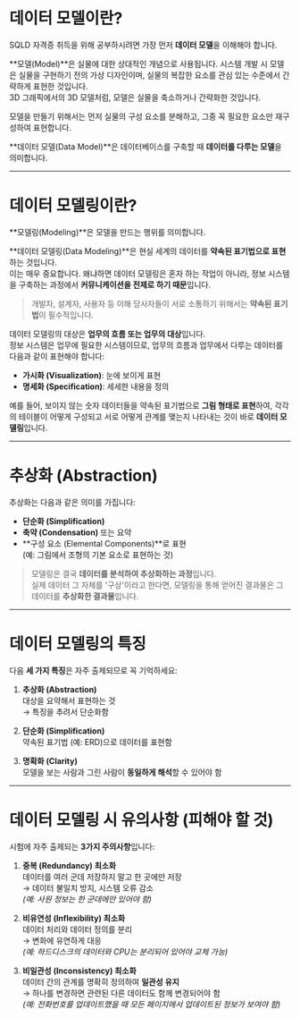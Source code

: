 # 데이터 모델이란?

SQLD 자격증 취득을 위해 공부하시려면 가장 먼저 **데이터 모델**을 이해해야 합니다.

**모델(Model)**은 실물에 대한 상대적인 개념으로 사용됩니다. 시스템 개발 시 모델은 실물을 구현하기 전의 가상 디자인이며, 실물의 복잡한 요소를 관심 있는 수준에서 간략하게 표현한 것입니다.  
3D 그래픽에서의 3D 모델처럼, 모델은 실물을 축소하거나 간략화한 것입니다.

모델을 만들기 위해서는 먼저 실물의 구성 요소를 분해하고, 그중 꼭 필요한 요소만 재구성하여 표현합니다.

**데이터 모델(Data Model)**은 데이터베이스를 구축할 때 **데이터를 다루는 모델**을 의미합니다.

---

# 데이터 모델링이란?

**모델링(Modeling)**은 모델을 만드는 행위를 의미합니다.

**데이터 모델링(Data Modeling)**은 현실 세계의 데이터를 **약속된 표기법으로 표현**하는 것입니다.  
이는 매우 중요합니다. 왜냐하면 데이터 모델링은 혼자 하는 작업이 아니라, 정보 시스템을 구축하는 과정에서 **커뮤니케이션을 전제로 하기 때문**입니다.

> 개발자, 설계자, 사용자 등 이해 당사자들이 서로 소통하기 위해서는 **약속된 표기법**이 필수적입니다.

데이터 모델링의 대상은 **업무의 흐름 또는 업무의 대상**입니다.  
정보 시스템은 업무에 필요한 시스템이므로, 업무의 흐름과 업무에서 다루는 데이터를 다음과 같이 표현해야 합니다:

- **가시화 (Visualization)**: 눈에 보이게 표현
- **명세화 (Specification)**: 세세한 내용을 정의

예를 들어, 보이지 않는 숫자 데이터들을 약속된 표기법으로 **그림 형태로 표현**하여, 각각의 테이블이 어떻게 구성되고 서로 어떻게 관계를 맺는지 나타내는 것이 바로 **데이터 모델링**입니다.

---

# 추상화 (Abstraction)

추상화는 다음과 같은 의미를 가집니다:

- **단순화 (Simplification)**
- **축약 (Condensation)** 또는 요약
- **구성 요소 (Elemental Components)**로 표현  
  (예: 그림에서 조형의 기본 요소로 표현하는 것)

> 모델링은 결국 **데이터를 분석하여 추상화하는 과정**입니다.  
> 실제 데이터 그 자체를 '구상'이라고 한다면, 모델링을 통해 얻어진 결과물은 그 데이터를 **추상화한 결과물**입니다.

---

# 데이터 모델링의 특징

다음 **세 가지 특징**은 자주 출제되므로 꼭 기억하세요:

1. **추상화 (Abstraction)**  
   대상을 요약해서 표현하는 것  
   → 특징을 추려서 단순화함

2. **단순화 (Simplification)**  
   약속된 표기법 (예: ERD)으로 데이터를 표현함

3. **명확화 (Clarity)**  
   모델을 보는 사람과 그린 사람이 **동일하게 해석**할 수 있어야 함

---

# 데이터 모델링 시 유의사항 (피해야 할 것)

시험에 자주 출제되는 **3가지 주의사항**입니다:

1. **중복 (Redundancy) 최소화**  
   데이터를 여러 군데 저장하지 말고 한 곳에만 저장  
   → 데이터 불일치 방지, 시스템 오류 감소  
   _(예: 사원 정보는 한 군데에만 있어야 함)_

2. **비유연성 (Inflexibility) 최소화**  
   데이터 처리와 데이터 정의를 분리  
   → 변화에 유연하게 대응  
   _(예: 하드디스크의 데이터와 CPU는 분리되어 있어야 교체 가능)_

3. **비일관성 (Inconsistency) 최소화**  
   데이터 간의 관계를 명확히 정의하여 **일관성 유지**  
   → 하나를 변경하면 관련된 다른 데이터도 함께 변경되어야 함  
   _(예: 전화번호를 업데이트했을 때 모든 페이지에서 업데이트된 정보가 보여야 함)_
